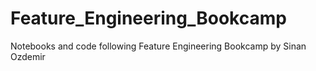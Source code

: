 # Feature_Engineering_Bookcamp
 Notebooks and code following Feature Engineering Bookcamp by Sinan Ozdemir
